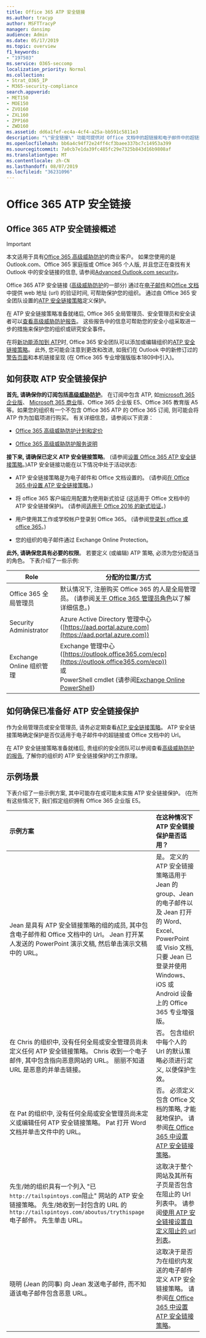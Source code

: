 ```yaml
---
title: Office 365 ATP 安全链接
ms.author: tracyp
author: MSFTTracyP
manager: dansimp
audience: Admin
ms.date: 05/17/2019
ms.topic: overview
f1_keywords:
- "197503"
ms.service: O365-seccomp
localization_priority: Normal
ms.collection:
- Strat_O365_IP
- M365-security-compliance
search.appverid:
- MET150
- MOE150
- ZVO160
- ZXL160
- ZPP160
- ZWD160
ms.assetid: dd6a1fef-ec4a-4cf4-a25a-bb591c5811e3
description: "\"安全链接\" 功能可提供对 Office 文档中的超链接和电子邮件中的超链接的单击时间验证。 使用安全链接保护组织免受网络钓鱼和其他攻击的攻击。"
ms.openlocfilehash: bb6a4c94f72e24ff4cf3baee337bc7c14953a399
ms.sourcegitcommit: 7a0cb7e1da39fc485fc29e7325b843d16b9808af
ms.translationtype: MT
ms.contentlocale: zh-CN
ms.lasthandoff: 08/07/2019
ms.locfileid: "36231096"
---
```

# <a name="office-365-atp-safe-links"></a>Office 365 ATP 安全链接

## <a name="overview-of-office-365-atp-safe-links"></a>Office 365 ATP 安全链接概述

> [!IMPORTANT]
> 本文适用于具有[Office 365 高级威胁防护](office-365-atp.md)的商业客户。 如果您使用的是 Outlook.com、Office 365 家庭版或 Office 365 个人版, 并且您正在查找有关 Outlook 中的安全链接的信息, 请参阅[Advanced Outlook.com security](https://support.office.com/article/advanced-outlook-com-security-for-office-365-subscribers-882d2243-eab9-4545-a58a-b36fee4a46e2)。

Office 365 ATP 安全链接 ([高级威胁防护](office-365-atp.md)的一部分) 通过在[电子邮件](how-atp-safe-links-works.md#how-atp-safe-links-works-with-urls-in-email)和[Office 文档](how-atp-safe-links-works.md#how-atp-safe-links-works-with-urls-in-office-documents)中提供 web 地址 (url) 的验证时间, 可帮助保护您的组织。 通过由 Office 365 安全团队设置的[ATP 安全链接策略](set-up-atp-safe-links-policies.md)定义保护。
  
在 ATP 安全链接策略准备就绪后, Office 365 全局管理员、安全管理员和安全读者可以[查看高级威胁防护报告](view-reports-for-atp.md)。 这些报告中的信息可帮助您的安全小组采取进一步的措施来保护您的组织或研究安全事件。

在将[新功能添加到 ATP](office-365-atp.md#new-features-in-office-365-atp)时, Office 365 安全团队可以添加或编辑组织的[ATP 安全链接策略](set-up-atp-safe-links-policies.md)。 此外, 您可能会注意到更改和改进, 如我们在 Outlook 中的新修订过的[警告页面](atp-safe-links-warning-pages.md)和本机链接呈现 (在 Office 365 专业增强版版本1809中引入)。
         
## <a name="how-to-get-atp-safe-links-protection"></a>如何获取 ATP 安全链接保护

**首先, 请确保你的订阅包括[高级威胁防护](office-365-atp.md)**。 在订阅中包含 ATP, 如[microsoft 365 企业版](https://www.microsoft.com/microsoft-365/enterprise/home)、 [Microsoft 365 商业](https://www.microsoft.com/microsoft-365/business)版、Office 365 企业版 E5、Office 365 教育版 A5 等。如果您的组织有一个不包含 Office 365 ATP 的 Office 365 订阅, 则可能会将 ATP 作为加载项进行购买。 有关详细信息，请参阅以下资源： 

- [Office 365 高级威胁防护计划和定价](https://products.office.com/exchange/advance-threat-protection)

- [Office 365 高级威胁防护服务说明](https://docs.microsoft.com/office365/servicedescriptions/office-365-advanced-threat-protection-service-description) 
  
**接下来, 请确保已定义 ATP 安全链接策略**。 (请参阅[设置 Office 365 ATP 安全链接策略](set-up-atp-safe-links-policies.md)。)ATP 安全链接功能在以下情况中处于活动状态:
  
- ATP 安全链接策略是为电子邮件和 Office 文档设置的。 (请参阅[在 Office 365 中设置 ATP 安全链接策略](set-up-atp-safe-links-policies.md)。)

- 将 office 365 客户端应用配置为使用新式验证 (这适用于 Office 文档中的 ATP 安全链接保护)。 (请参阅[适用于 Office 2016 的新式验证](https://docs.microsoft.com/office365/enterprise/modern-auth-for-office-2013-and-2016)。) 
    
- 用户使用其工作或学校帐户登录到 Office 365。 (请参阅[登录到 office 或 office 365](https://support.office.com/article/b9582171-fd1f-4284-9846-bdd72bb28426)。)
    
- 您的组织的电子邮件通过 Exchange Online Protection。  

**此外, 请确保您具有必要的权限**。 若要定义 (或编辑) ATP 策略, 必须为您分配适当的角色。 下表介绍了一些示例:

|Role  |分配的位置/方式  |
|---------|---------|
|Office 365 全局管理员 |默认情况下, 注册购买 Office 365 的人是全局管理员。 (请参阅[关于 Office 365 管理员角色](https://docs.microsoft.com/office365/admin/add-users/about-admin-roles)以了解详细信息。)         |
|Security Administrator |Azure Active Directory 管理中心 ([https://aad.portal.azure.com](https://aad.portal.azure.com))|
|Exchange Online 组织管理 |Exchange 管理中心 ([https://outlook.office365.com/ecp](https://outlook.office365.com/ecp)) <br>或 <br>  PowerShell cmdlet (请参阅[Exchange Online PowerShell](https://docs.microsoft.com/powershell/exchange/exchange-online/exchange-online-powershell?view=exchange-ps)) |
    
## <a name="how-to-make-sure-atp-safe-links-protection-is-in-place"></a>如何确保已准备好 ATP 安全链接保护

作为全局管理员或安全管理员, 请务必定期查看[ATP 安全链接策略](set-up-atp-safe-links-policies.md)。 ATP 安全链接策略确定保护是否仅适用于电子邮件中的超链接或 Office 文档中的 Url。

在 ATP 安全链接策略准备就绪后, 贵组织的安全团队可以参阅查看[高级威胁防护的报告](view-reports-for-atp.md), 了解你的组织的 ATP 安全链接保护的工作原理。 

## <a name="example-scenarios"></a>示例场景
  
下表介绍了一些示例方案, 其中可能存在或可能未实施 ATP 安全链接保护。 (在所有这些情况下, 我们假定组织拥有 Office 365 企业版 E5。
  
|**示例方案**|**在这种情况下 ATP 安全链接保护是否适用？**|
|:-----|:-----|
|Jean 是具有 ATP 安全链接策略的组的成员, 其中包含电子邮件和 Office 文档中的 Url。 Jean 打开某人发送的 PowerPoint 演示文稿, 然后单击演示文稿中的 URL。  <br/> |是。 定义的 ATP 安全链接策略适用于 Jean 的 group、Jean 的电子邮件以及 Jean 打开的 Word、Excel、PowerPoint 或 Visio 文档, 只要 Jean 已登录并使用 Windows、iOS 或 Android 设备上的 Office 365 专业增强版。  <br/> |
|在 Chris 的组织中, 没有任何全局或安全管理员尚未定义任何 ATP 安全链接策略。 Chris 收到一个电子邮件, 其中包含指向恶意网站的 URL。 丽丽不知道 URL 是恶意的并单击链接。  <br/> |否。 包含组织中每个人的 Url 的默认策略必须进行定义, 以便保护生效。  <br/> |
|在 Pat 的组织中, 没有任何全局或安全管理员尚未定义或编辑任何 ATP 安全链接策略。 Pat 打开 Word 文档并单击文件中的 URL。  <br/> |否。 必须定义包含 Office 文档的策略, 才能就地保护。 请参阅[在 Office 365 中设置 ATP 安全链接策略](set-up-atp-safe-links-policies.md)。  <br/> |
|先生/她的组织具有一个列入 "已`http://tailspintoys.com`阻止" 网站的 ATP 安全链接策略。 先生/她收到一封包含的 URL 的`http://tailspintoys.com/aboutus/trythispage`电子邮件。 先生单击 URL。  <br/> |这取决于整个网站及其所有子页是否包含在阻止的 Url 列表中。 请参阅[使用 ATP 安全链接设置自定义阻止的 url 列表](set-up-a-custom-blocked-urls-list-wtih-atp.md)。  <br/> |
|晓明 (Jean 的同事) 向 Jean 发送电子邮件, 而不知道该电子邮件包含恶意 URL。  <br/> |这取决于是否为在组织内发送的电子邮件定义 ATP 安全链接策略。 请参阅[在 Office 365 中设置 ATP 安全链接策略](set-up-atp-safe-links-policies.md)。  <br/> |


  

